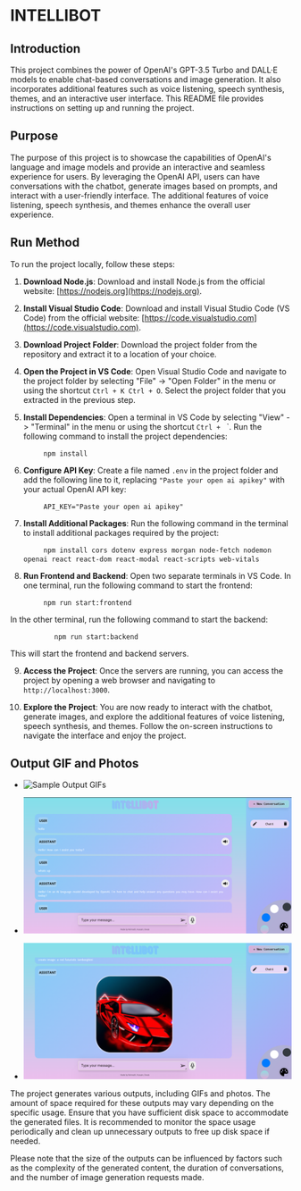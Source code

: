 # INTELLIBOT

## Introduction

This project combines the power of OpenAI's GPT-3.5 Turbo and DALL·E models to enable chat-based conversations and image generation. It also incorporates additional features such as voice listening, speech synthesis, themes, and an interactive user interface. This README file provides instructions on setting up and running the project.

## Purpose

The purpose of this project is to showcase the capabilities of OpenAI's language and image models and provide an interactive and seamless experience for users. By leveraging the OpenAI API, users can have conversations with the chatbot, generate images based on prompts, and interact with a user-friendly interface. The additional features of voice listening, speech synthesis, and themes enhance the overall user experience.

## Run Method

To run the project locally, follow these steps:

1. **Download Node.js**: Download and install Node.js from the official website: [https://nodejs.org](https://nodejs.org).

2. **Install Visual Studio Code**: Download and install Visual Studio Code (VS Code) from the official website: [https://code.visualstudio.com](https://code.visualstudio.com).

3. **Download Project Folder**: Download the project folder from the repository and extract it to a location of your choice.

4. **Open the Project in VS Code**: Open Visual Studio Code and navigate to the project folder by selecting "File" -> "Open Folder" in the menu or using the shortcut `Ctrl + K Ctrl + O`. Select the project folder that you extracted in the previous step.

5. **Install Dependencies**: Open a terminal in VS Code by selecting "View" -> "Terminal" in the menu or using the shortcut `Ctrl + ` `. Run the following command to install the project dependencies:

            npm install


6. **Configure API Key**: Create a file named `.env` in the project folder and add the following line to it, replacing `"Paste your open ai apikey"` with your actual OpenAI API key:

            API_KEY="Paste your open ai apikey"


7. **Install Additional Packages**: Run the following command in the terminal to install additional packages required by the project:

            npm install cors dotenv express morgan node-fetch nodemon openai react react-dom react-modal react-scripts web-vitals


8. **Run Frontend and Backend**: Open two separate terminals in VS Code. In one terminal, run the following command to start the frontend:

            npm run start:frontend


In the other terminal, run the following command to start the backend:

               npm run start:backend


This will start the frontend and backend servers.

9. **Access the Project**: Once the servers are running, you can access the project by opening a web browser and navigating to `http://localhost:3000`.

10. **Explore the Project**: You are now ready to interact with the chatbot, generate images, and explore the additional features of voice listening, speech synthesis, and themes. Follow the on-screen instructions to navigate the interface and enjoy the project.

## Output GIF and Photos

- ![Sample Output GIFs](./src/assets/images/output%20(2).gif)
- ![Sample Output Photos](./src/assets/images/output.png)

- ![Sample Output Photos](./src/assets/images/output1.png)


The project generates various outputs, including GIFs and photos. The amount of space required for these outputs may vary depending on the specific usage. Ensure that you have sufficient disk space to accommodate the generated files. It is recommended to monitor the space usage periodically and clean up unnecessary outputs to free up disk space if needed.

Please note that the size of the outputs can be influenced by factors such as the complexity of the generated content, the duration of conversations, and the number of image generation requests made.
